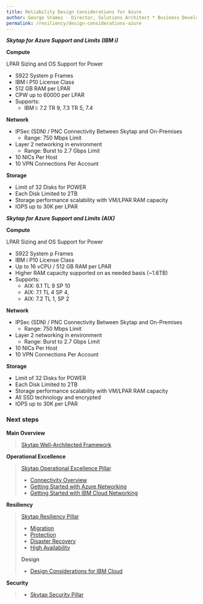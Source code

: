```yaml
---
title: Reliability Design Considerations for Azure
author: George Stamos - Director, Solutions Architect * Business Development
permalink: /resiliency/design-considerations-azure
---
```


***Skytap for Azure Support and Limits (IBM i)***


**Compute**

LPAR Sizing and OS Support
for Power

* S922 System p Frames
* IBM i P10 License Class
* 512 GB RAM per LPAR
* CPW up to 60000 per LPAR
* Supports:
    * IBM i:  7.2 TR 9, 7.3 TR 5, 7.4

**Network**

* IPSec (SDN) / PNC Connectivity Between Skytap and On-Premises
  * Range: 750 Mbps Limit
* Layer 2 networking in environment
  * Range: Burst to 2.7 Gbps Limit
* 10 NICs Per Host
* 10 VPN Connections Per Account


**Storage**

* Limit of 32 Disks for POWER
* Each Disk Limited to 2TB 
* Storage performance scalability with VM/LPAR RAM capacity
* IOPS up to 30K per LPAR

***Skytap for Azure Support and Limits (AIX)***

**Compute**

LPAR Sizing and OS Support for Power

* S922 System p Frames
* IBM i P10 License Class
* Up to 16 vCPU / 512 GB RAM per LPAR
* Higher RAM capacity supported on as needed basis (~1.6TB)
* Supports:
    * AIX: 6.1 TL 9 SP 10
    * AIX: 7.1 TL 4 SP 4, 
    * AIX: 7.2 TL 1, SP 2

**Network**

* IPSec (SDN) / PNC Connectivity Between Skytap and On-Premises
  * Range: 750 Mbps Limit
* Layer 2 networking in environment
  * Range: Burst to 2.7 Gbps Limit
* 10 NICs Per Host
* 10 VPN Connections Per Account


**Storage**
* Limit of 32 Disks for POWER
* Each Disk Limited to 2TB 
* Storage performance scalability with VM/LPAR RAM capacity
* All SSD technology and encrypted
* IOPS up to 30K per LPAR

### Next steps

**Main Overview**
> [Skytap Well-Architected Framework](../)

**Operational Excellence**
>[Skytap Operational Excellence Pillar](../operations/)
>* [Connectivity Overview](../operations/connectivity/)
>* [Getting Started with Azure Networking](../operations/connectivity/azure)
>* [Getting Started with IBM Cloud Networking](../operations/connectivity/ibm)

**Resiliency**
> [Skytap Resiliency Pillar](./)
>* [Migration](./migrations)
>* [Protection](./backups)
>* [Disaster Recovery](./disaster-recovery)
>* [High Availability](./ibmi-disaster-recovery)
>
>**Design**
>* [Design Considerations for IBM Cloud](./design-considerations-ibm)

**Security**
> * [Skytap Security Pillar](../security/)

